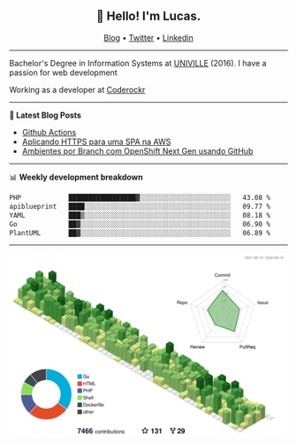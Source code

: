 <h2 align="center">👋 Hello! I'm Lucas.</h2>
<p align="center">
  <a href="https://www.lucassabreu.net.br/">Blog</a> •
  <a href="https://twitter.com/lucassabreu">Twitter</a> •
  <a href="https://www.linkedin.com/in/lucassantosabreu/">Linkedin</a>
</p>

---

Bachelor's Degree in Information Systems at [UNIVILLE](https://www.univille.edu.br//en/index/593619) (2016).
I have a passion for web development

Working as a developer at [Coderockr](https://github.com/Coderockr)

---

**📝 Latest Blog Posts**

<!-- BLOG-POST-LIST:START -->
- [Github Actions](https://www.lucassabreu.net.br/post/github-actions/)
- [Aplicando HTTPS para uma SPA na AWS](https://www.lucassabreu.net.br/post/aplicando-https-para-uma-spa-na-aws/)
- [Ambientes por Branch com OpenShift Next Gen usando GitHub](https://www.lucassabreu.net.br/post/ambientes-por-branch-com-openshift-next-gen-usando-github/)
<!-- BLOG-POST-LIST:END -->

---

📊 **Weekly development breakdown**
<!--START_SECTION:waka-->
```text
PHP            █████████████████▓░░░░░░░░░░░░░░░░░░░░░░░   43.08 % 
apiblueprint   ████░░░░░░░░░░░░░░░░░░░░░░░░░░░░░░░░░░░░░   09.77 % 
YAML           ███▒░░░░░░░░░░░░░░░░░░░░░░░░░░░░░░░░░░░░░   08.18 % 
Go             ██▓░░░░░░░░░░░░░░░░░░░░░░░░░░░░░░░░░░░░░░   06.90 % 
PlantUML       ██▓░░░░░░░░░░░░░░░░░░░░░░░░░░░░░░░░░░░░░░   06.89 % 
```
<!--END_SECTION:waka-->

---

![](./profile-3d-contrib/profile-green-animate.svg)

<!-- vim: spelllang=en

